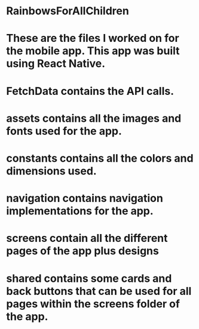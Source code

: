 # RainbowsForAllChildren
# These are the files I worked on for the mobile app. This app was built using React Native. 
# FetchData contains the API calls.
# assets contains all the images and fonts used for the app.
# constants contains all the colors and dimensions used.
# navigation contains navigation implementations for the app.
# screens contain all the different pages of the app plus designs
# shared contains some cards and back buttons that can be used for all pages within the screens folder of the app.

